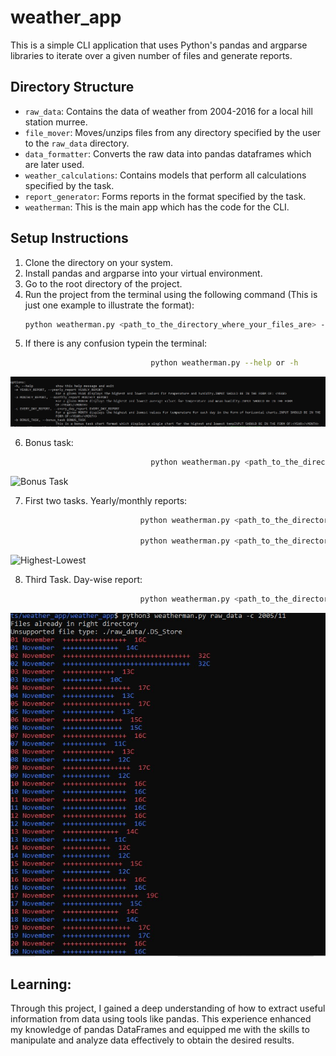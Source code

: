 # weather_app

This is a simple CLI application that uses Python's pandas and argparse libraries to iterate over a given number of files and generate reports.

## Directory Structure

- `raw_data`: Contains the data of weather from 2004-2016 for a local hill station murree.
- `file_mover`: Moves/unzips files from any directory specified by the user to the `raw_data` directory.
- `data_formatter`: Converts the raw data into pandas dataframes which are later used.
- `weather_calculations`: Contains models that perform all calculations specified by the task.
- `report_generator`: Forms reports in the format specified by the task.
- `weatherman`: This is the main app which has the code for the CLI.

## Setup Instructions

1. Clone the directory on your system.
2. Install pandas and argparse into your virtual environment.
3. Go to the root directory of the project.
4. Run the project from the terminal using the following command (This is just one example to illustrate the format):
   ```bash
   python weatherman.py <path_to_the_directory_where_your_files_are> -c <YEAR>/<MONTH>
   ```                               
5. If there is any confusion typein the terminal:
   ```bash
                               python weatherman.py --help or -h
   ```
![Different Options](https://github.com/12Danish/Pandas_data_analysis_weather_app/raw/master/sample_images/instructions.jpg)

6. Bonus task:
   ```bash
                               python weatherman.py <path_to_the_directory_where_your_files_are> -b <YEAR>/<MONTH>

![Bonus Task](https://github.com/12Danish/Pandas_data_analysis_weather_app/raw/master/sample_images/bonus%20task.jpg)

   
7. First two tasks. Yearly/monthly reports:
  ```bash
                               python weatherman.py <path_to_the_directory_where_your_files_are> -e <YEAR>

                               python weatherman.py <path_to_the_directory_where_your_files_are> -a <YEAR>/<MONTH>

  ```

![Highest-Lowest](https://github.com/12Danish/Pandas_data_analysis_weather_app/raw/master/sample_images/highest-lowest.jpg)
                                                    
8. Third Task. Day-wise report:

  ```bash
                               python weatherman.py <path_to_the_directory_where_your_files_are> -c <YEAR>/<MONTH>

```
![Everyday Report](https://github.com/12Danish/Pandas_data_analysis_weather_app/raw/master/sample_images/everyday%20report.jpg)

## Learning:

Through this project, I gained a deep understanding of how to extract useful information from data using tools like pandas. This experience enhanced my knowledge of pandas DataFrames and equipped me with the skills to manipulate and analyze data effectively to obtain the desired results.

